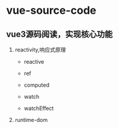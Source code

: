 # vue-source-code


## vue3源码阅读，实现核心功能


 1. reactivity,响应式原理
    - reactive
       
    - ref
    - computed
    - watch
    - watchEffect

 2. runtime-dom
    